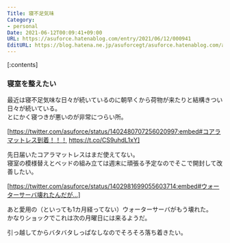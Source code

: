 ```yaml
---
Title: 寝不足気味
Category:
- personal
Date: 2021-06-12T00:09:41+09:00
URL: https://asuforce.hatenablog.com/entry/2021/06/12/000941
EditURL: https://blog.hatena.ne.jp/asuforcegt/asuforce.hatenablog.com/atom/entry/26006613774824786
---
```


[:contents]

### 寝室を整えたい

最近は寝不足気味な日々が続いているのに朝早くから荷物が来たりと結構きつい日々が続いている。  
とにかく寝つきが悪いのが非常につらい所。

[https://twitter.com/asuforce/status/1402480707256020997:embed#コアラマットレス到着！！！ https://t.co/CS9uhdL1xY]

先日届いたコアラマットレスはまだ使えてない。  
寝室の模様替えとベッドの組み立ては週末に頑張る予定なのでそこで開封して改善したい。

[https://twitter.com/asuforce/status/1402981699055603714:embed#ウォーターサーバ壊れたんだが…]

あと愛用の（といっても1カ月経ってない）ウォーターサーバがもう壊れた。  
かなりショックでこれは次の月曜日には来るようだ。  

引っ越してからバタバタしっぱなしなのでそろそろ落ち着きたい。



